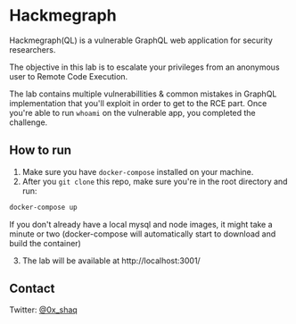 # Hackmegraph

Hackmegraph(QL) is a vulnerable GraphQL web application for security researchers. 

The objective in this lab is to escalate your privileges from an anonymous user to Remote Code Execution.

The lab contains multiple vulnerabillities & common mistakes in GraphQL implementation that you'll exploit in order to get to the RCE part. Once you're able to run ``whoami`` on the vulnerable app, you completed the challenge. 


## How to run 
1. Make sure you have ``docker-compose`` installed on your machine.
2. After you ``git clone`` this repo, make sure you're in the root directory and run:
```bash
docker-compose up
```
If you don't already have a local mysql and node images, it might take a minute or two (docker-compose will automatically start to download and build the container)

3. The lab will be available at http://localhost:3001/


## Contact
Twitter: [@0x_shaq](//twitter.com/0x_shaq)

